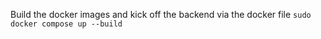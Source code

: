 Build the docker images and kick off the backend via the docker file
`sudo docker compose up --build`
